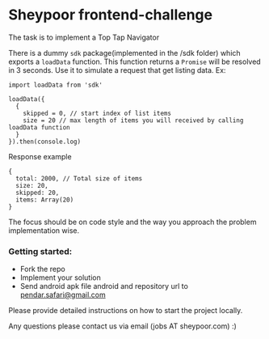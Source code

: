 # Sheypoor frontend-challenge

The task is to implement a Top Tap Navigator

There is a dummy `sdk` package(implemented in the /sdk folder) which exports a `loadData` function. This function returns a `Promise` will be resolved in 3 seconds.
Use it to simulate a request that get listing data. 
Ex:

```
import loadData from 'sdk'

loadData({
  {
    skipped = 0, // start index of list items
    size = 20 // max length of items you will received by calling loadData function
  }
}).then(console.log)

```
Response example

```
{
  total: 2000, // Total size of items
  size: 20,
  skipped: 20,
  items: Array(20)
}
```

The focus should be on code style and the way you approach the problem implementation wise.

### Getting started:

- Fork the repo
- Implement your solution
- Send android apk file android and repository url to pendar.safari@gmail.com

Please provide detailed instructions
on how to start the project locally.

Any questions please contact us via email (jobs AT sheypoor.com) :)
